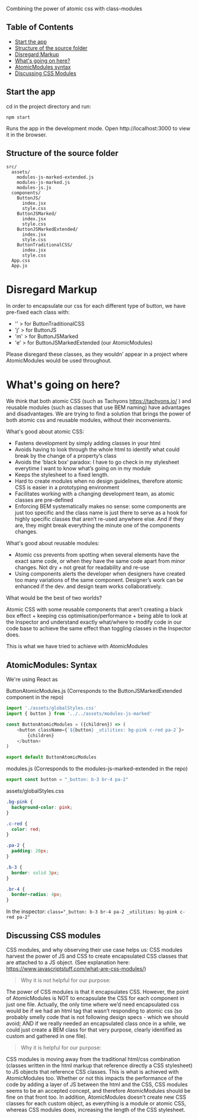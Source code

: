 Combining the power of atomic css with class-modules

## Table of Contents

- [Start the app](#start-the-app)
- [Structure of the source folder](#structure-of-the-source-folder)
- [Disregard Markup](#disregard-markup)
- [What's going on here?](#whats-going-on-here)
- [AtomicModules syntax](#atomicmodules-syntax)
- [Discussing CSS Modules](#discussing-css-modules)


## Start the app

cd in the project directory and run:

`npm start`

Runs the app in the development mode.
Open http://localhost:3000 to view it in the browser.

## Structure of the source folder

```
src/
  assets/
    modules-js-marked-extended.js
    modules-js-marked.js
    modules-js.js
  components/
    ButtonJS/
      index.jsx
      style.css
    ButtonJSMarked/
      index.jsx
      style.css
    ButtonJSMarkedExtended/
      index.jsx
      style.css
    ButtonTraditionalCSS/
      index.jsx
      style.css
  App.css
  App.js
```

# Disregard Markup

In order to encapsulate our css for each different type of button, we have pre-fixed each class with:
- '' > for ButtonTraditionalCSS
- 'j' > for ButtonJS
- 'm' > for ButtonJSMarked
- 'e' > for ButtonJSMarkedExtended (our AtomicModules)

Please disregard these classes, as they wouldn' appear in a project where AtomicModules would be used throughout.

# What's going on here?

We think that both atomic CSS (such as Tachyons https://tachyons.io/ ) and reusable modules (such as classes that use BEM naming) have advantages and disadvantages.
We are trying to find a solution that brings the power of both atomic css and reusable modules, without their inconvenients.

What's good about atomic CSS:
- Fastens development by simply adding classes in your html
- Avoids having to look through the whole html to identify what could break by the change of a property’s class
- Avoids the ‘black box’ paradox: I have to go check in my stylesheet everytime I want to know what’s going on in my module 
- Keeps the stylesheet to a fixed length.
- Hard to create modules when no design guidelines, therefore atomic CSS is easier in a prototyping environment
- Facilitates working with a changing development team, as atomic classes are pre-defined
- Enforcing BEM systematically makes no sense: some components are just too specific and the class name is just there to serve as a hook for highly specific classes that aren’t re-used anywhere else. And if they are, they might break everything the minute one of the components changes.

What's good about reusable modules:
- Atomic css prevents from spotting when several elements have the exact same code, or when they have the same code apart from minor changes. Not dry + not great for readability and re-use
- Using components alerts the developer when designers have created too many variations of the same component. Designer’s work can be enhanced if the dev. and design team works collaboratively.

What would be the best of two worlds?

Atomic CSS with some reusable components that aren’t creating a black box effect + keeping css optimisation/performance + being able to look at the Inspector and understand exactly what/where to modify code in our code base to achieve the same effect than toggling classes in the Inspector does.

This is what we have tried to achieve with AtomicModules

## AtomicModules: Syntax
We're using React as 

ButtonAtomicModules.js  (Corresponds to the ButtonJSMarkedExtended component in the repo)

```js
import './assets/globalStyles.css'
import { button } from '../../assets/modules-js-marked'

const ButtonAtomicModules = ({children}) => (
    <button className={`${button} _utilities: bg-pink c-red pa-2`}>
        {children}        
    </button>
)

export default ButtonAtomicModules
```

modules.js (Corresponds to the modules-js-marked-extended in the repo)

```js
export const button = "_button: b-3 br-4 pa-2"
```

assets/globalStyles.css

```css
.bg-pink {
  background-color: pink;
} 

.c-red {
  color: red;
} 

.pa-2 {
  padding: 20px;
} 

.b-3 {
  border: solid 3px;
}

.br-4 {
  border-radius: 4px;
}
```

In the inspector:
`
class="_button: b-3 br-4 pa-2 _utilities: bg-pink c-red pa-2"
`

## Discussing CSS modules

CSS modules, and why observing their use case helps us:
CSS modules harvest the power of JS and CSS to create encapsulated CSS classes that are attached to a JS object. (See explanation here: https://www.javascriptstuff.com/what-are-css-modules/)

> Why it is not helpful for our purpose:

The power of CSS modules is that it encapsulates CSS. 
However, the point of AtomicModules is NOT to encapsulate the CSS for each component in just one file. Actually, the only time where we’d need encapsulated css would be if we had an html tag that wasn’t responding to atomic css (so probably smelly code that is not following design specs - which we should avoid; AND if we really needed an encapsulated class once in a while, we could just create a BEM class for that very purpose, clearly identified as custom and gathered in one file).

> Why it is helpful for our purpose:

CSS modules is moving away from the traditional html/css combination (classes written in the html markup that reference directly a CSS stylesheet) to JS objects that reference CSS classes. This is what is achieved with AtomicModules too.
Whether or not this impacts the performance of the code by adding a layer of JS between the html and the CSS, CSS modules seems to be an accepted concept, and therefore AtomicModules should be fine on that front too.
In addition, AtomicModules doesn’t create new CSS classes for each custom object, as everything is a module or atomic CSS, whereas CSS modules does, increasing the length of the CSS stylesheet.
